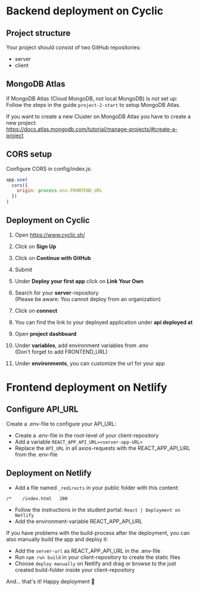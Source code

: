 # Backend deployment on Cyclic

## Project structure

Your project should consist of two GitHub repositories:  
- server  
- client

## MongoDB Atlas

If MongoDB Atlas (Cloud MongoDB, not local MongoDB) is not set up:  
Follow the steps in the guide `project-2-start` to setup MongoDB Atlas.

If you want to create a new Cluster on MongoDB Atlas you have to create a new project:  
https://docs.atlas.mongodb.com/tutorial/manage-projects/#create-a-project

## CORS setup

Configure CORS in config/index.js:
```js
app.use(
  cors({
    origin: process.env.FRONTEND_URL
  })
)
```

## Deployment on Cyclic

1. Open https://www.cyclic.sh/

2. Click on **Sign Up**

3. Click on **Continue with GitHub**

4. Submit

5. Under **Deploy your first app** click on **Link Your Own**

6. Search for your **server**-repository  
(Please be aware: You cannot deploy from an organization)

7. Click on **connect**

8. You can find the link to your deployed application under **api deployed at**

9. Open **project dashboard**

10. Under **variables**, add environment variables from .env  
(Don't forget to add FRONTEND_URL)

11. Under **environments**, you can customize the url for your app

# Frontend deployment on Netlify

## Configure API_URL

Create a .env-file to configure your API_URL:
- Create a .env-file in the root-level of your client-repository  
- Add a variable `REACT_APP_API_URL=<server-app-URL>`  
- Replace the `API_URL` in all axios-requests with the REACT_APP_API_URL from the .env-file

## Deployment on Netlify

- Add a file named `_redirects` in your public folder with this content:
```
/*    /index.html   200
```

- Follow the instructions in the student portal: `React | Deployment on Netlify`  
- Add the environment-variable REACT_APP_API_URL

If you have problems with the build-process after the deployment, you can also manually build the app and deploy it:
- Add the `server-url` as REACT_APP_API_URL in the .env-file  
- Run `npm run build` in your client-repository to create the static files  
- Choose `deploy manually` on Netlify and drag or browse to the just created build-folder inside your client-repository

And... that's it! Happy deployment 🚀
